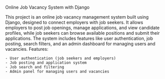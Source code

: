 Online Job Vacancy System with Django

This project is an online job vacancy management system built using Django, designed to connect employers with job seekers. It allows employers to post job openings, manage applications, and view candidate profiles, while job seekers can browse available positions and submit their applications. The system includes features like user authentication, job posting, search filters, and an admin dashboard for managing users and vacancies.
Features:

    - User authentication (job seekers and employers)
    - Job posting and application system
    - Job search and filtering
    - Admin panel for managing users and vacancies
